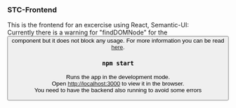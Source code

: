 ### STC-Frontend

This is the frontend for an excercise using React, Semantic-UI:\
Currently there is a warning for "findDOMNode" for the <Button> component but it does not block any usage.
For more information you can be read [here](https://github.com/Semantic-Org/Semantic-UI-React/issues/4050).


### `npm start`

Runs the app in the development mode.\
Open [http://localhost:3000](http://localhost:3000) to view it in the browser.\
You need to have the backend also running to avoid some errors

